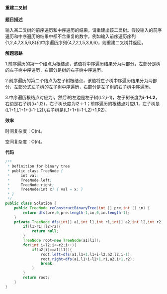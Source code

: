 #### 重建二叉树

**题目描述**

输入某二叉树的前序遍历和中序遍历的结果，请重建出该二叉树。假设输入的前序遍历和中序遍历的结果中都不含重复的数字。例如输入前序遍历序列{1,2,4,7,3,5,6,8}和中序遍历序列{4,7,2,1,5,3,8,6}，则重建二叉树并返回。

**解题思路**

1.前序遍历的第一个结点为根结点，该值将中序遍历结果分为两部分，左部分是树的左子树中序遍历，右部分是树的右子树中序遍历。

2.前序遍历的第二个结点为左子树根结点，该值将左子树中序遍历结果分为两部分，左部分式左子树的左子树中序遍历，右部分是左子树的右子树中序遍历。

3.中序遍历根结点对应为i，然后i的左边是左子树(L2,i-1)，左子树长度为**i-1-L2**，右边是右子树(i+1,l2)，右子树长度为l2-i-1；前序遍历的根结点对应L1，左子树是(L1+1,L1+1+(i-1-L2)),右子树是(L1+1+(i-1-L2)+1,R2)。

**效率**

时间复杂度：O(n)。

空间复杂度：O(n)。

**代码**

```java
/**
 * Definition for binary tree
 * public class TreeNode {
 *     int val;
 *     TreeNode left;
 *     TreeNode right;
 *     TreeNode(int x) { val = x; }
 * }
 */
public class Solution {
    public TreeNode reConstructBinaryTree(int [] pre,int [] in) {
        return dfs(pre,0,pre.length-1,in,0,in.length-1);
    }
    private TreeNode dfs(int[] a1,int l1,int r1,int[] a2,int l2,int r2){
        if(l1>r1||l2>r2){
            return null;
        }
        TreeNode root=new TreeNode(a1[l1]);
        for(int i=l2;i<=r2;i++){
            if(a2[i]==a1[l1]){
                root.left=dfs(a1,l1+1,l1+i-l2,a2,l2,i-1);
                root.right=dfs(a1,l1+i-l2+1,r1,a2,i+1,r2);
                break;
            }
        }
        return root;
    }
}
```
